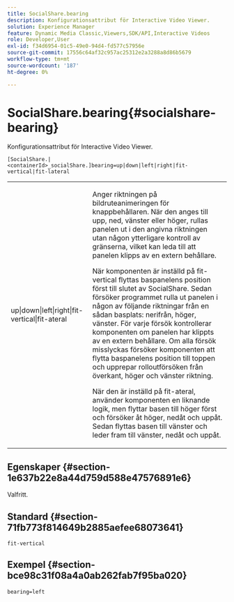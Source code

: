 ```yaml
---
title: SocialShare.bearing
description: Konfigurationsattribut för Interactive Video Viewer.
solution: Experience Manager
feature: Dynamic Media Classic,Viewers,SDK/API,Interactive Videos
role: Developer,User
exl-id: f34d6954-01c5-49e0-94d4-fd577c57956e
source-git-commit: 17556c64af32c957ac25312e2a3288a8d86b5679
workflow-type: tm+mt
source-wordcount: '187'
ht-degree: 0%

---
```


# SocialShare.bearing{#socialshare-bearing}

Konfigurationsattribut för Interactive Video Viewer.

`[SocialShare.|<containerId>_socialShare.]bearing=up|down|left|right|fit-vertical|fit-lateral`

<table id="table_441553CD34C94A58A9D7CBF772DEDDB6"> 
 <tbody> 
  <tr> 
   <td colname="col1"> <p> <span class="codeph"> up|down|left|right|fit-vertical|fit-ateral</span> </p> </td> 
   <td colname="col2"> <p> Anger riktningen på bildruteanimeringen för knappbehållaren. När den anges till <span class="codeph"> upp</span>, <span class="codeph"> ned</span>, <span class="codeph"> vänster</span> eller <span class="codeph"> höger</span>, rullas panelen ut i den angivna riktningen utan någon ytterligare kontroll av gränserna, vilket kan leda till att panelen klipps av en extern behållare. </p> <p>När komponenten är inställd på <span class="codeph"> fit-vertical</span> flyttas baspanelens position först till slutet av SocialShare. Sedan försöker programmet rulla ut panelen i någon av följande riktningar från en sådan basplats: nerifrån, höger, vänster. För varje försök kontrollerar komponenten om panelen har klippts av en extern behållare. Om alla försök misslyckas försöker komponenten att flytta baspanelens position till toppen och upprepar rolloutförsöken från överkant, höger och vänster riktning. </p> <p>När den är inställd på <span class="codeph"> fit-ateral</span>, använder komponenten en liknande logik, men flyttar basen till höger först och försöker åt höger, nedåt och uppåt. Sedan flyttas basen till vänster och leder fram till vänster, nedåt och uppåt. </p> </td> 
  </tr> 
 </tbody> 
</table>

## Egenskaper {#section-1e637b22e8a44d759d588e47576891e6}

Valfritt.

## Standard {#section-71fb773f814649b2885aefee68073641}

`fit-vertical`

## Exempel {#section-bce98c31f08a4a0ab262fab7f95ba020}

```
bearing=left
```
